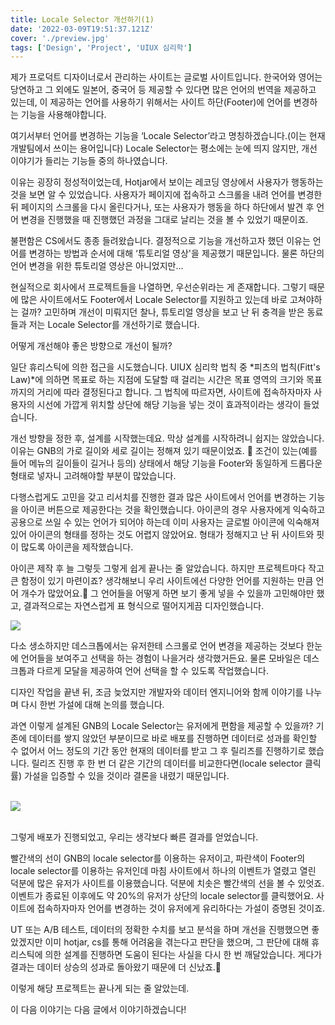 ```yaml
---
title: Locale Selector 개선하기(1)
date: '2022-03-09T19:51:37.121Z'
cover: './preview.jpg'
tags: ['Design', 'Project', 'UIUX 심리학']
---
```



제가 프로덕트 디자이너로서 관리하는 사이트는 글로벌 사이트입니다.
한국어와 영어는 당연하고 그 외에도 일본어, 중국어 등 제공할 수 있다면 많은 언어의 번역을 제공하고 있는데, 이 제공하는 언어를 사용하기 위해서는 사이트 하단(Footer)에 언어를 변경하는 기능을 사용해야합니다.

여기서부터 언어를 변경하는 기능을 ‘Locale Selector’라고 명칭하겠습니다.(이는 현재 개발팀에서 쓰이는 용어입니다) Locale Selector는 평소에는 눈에 띄지 않지만, 개선 이야기가 들리는 기능들 중의 하나였습니다.

이유는 굉장히 정성적이었는데, Hotjar에서 보이는 레코딩 영상에서 사용자가 행동하는 것을 보면 알 수 있었습니다. 사용자가 페이지에 접속하고 스크롤을 내려 언어를 변경한 뒤 페이지의 스크롤을 다시 올린다거나, 또는 사용자가 행동을 하다 하단에서 발견 후 언어 변경을 진행했을 때 진행했던 과정을 그대로 날리는 것을 볼 수 있었기 때문이죠.

불편함은 CS에서도 종종 들려왔습니다. 결정적으로 기능을 개선하고자 했던 이유는 언어를 변경하는 방법과 순서에 대해 ‘튜토리얼 영상'을 제공했기 때문입니다. 물론 하단의 언어 변경을 위한 튜토리얼 영상은 아니었지만...


현실적으로 회사에서 프로젝트들을 나열하면, 우선순위라는 게 존재합니다. 그렇기 때문에 많은 사이트에서도 Footer에서 Locale Selector를 지원하고 있는데 바로 고쳐야하는 걸까? 고민하며 개선이 미뤄지던 찰나, 튜토리얼 영상을 보고 난 뒤 충격을 받은 동료들과 저는 Locale Selector를 개선하기로 했습니다.

어떻게 개선해야 좋은 방향으로 개선이 될까?

일단 휴리스틱에 의한 접근을 시도했습니다.
UIUX 심리학 법칙 중 *피츠의 법칙(Fitt's Law)*에 의하면 목표로 하는 지점에 도달할 때 걸리는 시간은 목표 영역의 크기와 목표까지의 거리에 따라 결정된다고 합니다. 그 법칙에 따르자면, 사이트에 접속하자마자 사용자의 시선에 가깝게 위치할 상단에 해당 기능을 넣는 것이 효과적이라는 생각이 들었습니다.

개선 방향을 정한 후, 설계를 시작했는데요. 막상 설계를 시작하려니 쉽지는 않았습니다. 이유는 GNB의 가로 길이와 세로 길이는 정해져 있기 때문이었죠. 🥲 조건이 있는(예를 들어 메뉴의 길이들이 길거나 등의) 상태에서 해당 기능을 Footer와 동일하게 드롭다운 형태로 넣자니 고려해야할 부분이 많았습니다.

다행스럽게도 고민을 갖고 리서치를 진행한 결과 많은 사이트에서 언어를 변경하는 기능을 아이콘 버튼으로 제공한다는 것을 확인했습니다. 아이콘의 경우 사용자에게 익숙하고 공용으로 쓰일 수 있는 언어가 되어야 하는데 이미 사용자는 글로벌 아이콘에 익숙해져 있어 아이콘의 형태를 정하는 것도 어렵지 않았어요. 형태가 정해지고 난 뒤 사이트와 핏이 많도록 아이콘을 제작했습니다.

아이콘 제작 후 늘 그렇듯 그렇게 쉽게 끝나는 줄 알았습니다. 하지만 프로젝트마다 작고 큰 함정이 있기 마련이죠? 생각해보니 우리 사이트에선 다양한 언어를 지원하는 만큼 언어 개수가 많았어요.🥲 그 언어들을 어떻게 하면 보기 좋게 넣을 수 있을까 고민해야만 했고, 결과적으로는 자연스럽게 표 형식으로 떨어지게끔 디자인했습니다.

<img src="/modal.png"/><br/>

다소 생소하지만 데스크톱에서는 유저한테 스크롤로 언어 변경을 제공하는 것보다 한눈에 언어들을 보여주고 선택을 하는 경험이 나을거라 생각했거든요. 물론 모바일은 데스크톱과 다르게 모달을 제공하여 언어 선택을 할 수 있도록 작업했습니다.

디자인 작업을 끝낸 뒤, 조금 늦었지만 개발자와 데이터 엔지니어와 함께 이야기를 나누며 다시 한번 가설에 대해 논의를 했습니다.

과연 이렇게 설계된 GNB의 Locale Selector는 유저에게 편함을 제공할 수 있을까? 기존에 데이터를 쌓지 않았던 부분이므로 바로 배포를 진행하면 데이터로 성과를 확인할 수 없어서 어느 정도의 기간 동안 현재의 데이터를 받고 그 후 릴리즈를 진행하기로 했습니다. 릴리즈 진행 후 한 번 더 같은 기간의 데이터를 비교한다면(locale selector 클릭률) 가설을 입증할 수 있을 것이라 결론을 내렸기 때문입니다.

<br/>
<img imgStyle={{width:'100%'}} src="/mixpanel.png"/>
<br/>
<br/>

그렇게 배포가 진행되었고, 우리는 생각보다 빠른 결과를 얻었습니다.

빨간색의 선이 GNB의 locale selector를 이용하는 유저이고, 파란색이 Footer의 locale selector를 이용하는 유저인데 마침 사이트에서 하나의 이벤트가 열렸고 열린 덕분에 많은 유저가 사이트를 이용했습니다. 덕분에 치솟은 빨간색의 선을 볼 수 있엇죠. 이벤트가 종료된 이후에도 약 20%의 유저가 상단의 locale selector를 클릭했어요. 사이트에 접속하자마자 언어를 변경하는 것이 유저에게 유리하다는 가설이 증명된 것이죠.

UT 또는 A/B 테스트, 데이터의 정확한 수치를 보고 분석을 하며 개선을 진행했으면 좋았겠지만 이미 hotjar, cs를 통해 어려움을 겪는다고 판단을 했으며, 그 판단에 대해 휴리스틱에 의한 설계를 진행하면 도움이 된다는 사실을 다시 한 번 깨달았습니다. 게다가 결과는 데이터 상승의 성과로 돌아왔기 때문에 더 신났죠.🥳

이렇게 해당 프로젝트는 끝나게 되는 줄 알았는데.

이 다음 이야기는 다음 글에서 이야기하겠습니다!
